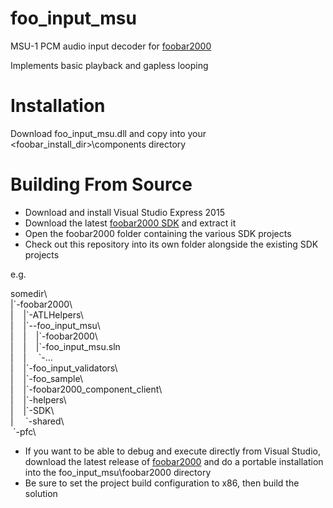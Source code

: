 # foo_input_msu

MSU-1 PCM audio input decoder for [foobar2000](http://www.foobar2000.org/)

Implements basic playback and gapless looping

# Installation

Download foo_input_msu.dll and copy into your <foobar_install_dir>\components directory

# Building From Source

 - Download and install Visual Studio Express 2015
 - Download the latest [foobar2000 SDK](http://www.foobar2000.org/SDK) and extract it
 - Open the foobar2000 folder containing the various SDK projects
 - Check out this repository into its own folder alongside the existing SDK projects

e.g.

somedir\\  
|\`-foobar2000\\  
|&nbsp;&nbsp;&nbsp;&nbsp;|\`-ATLHelpers\\  
|&nbsp;&nbsp;&nbsp;&nbsp;|\`--foo_input_msu\\  
|&nbsp;&nbsp;&nbsp;&nbsp;|&nbsp;&nbsp;&nbsp;&nbsp;|\`-foobar2000\\  
|&nbsp;&nbsp;&nbsp;&nbsp;|&nbsp;&nbsp;&nbsp;&nbsp;|\`-foo_input_msu.sln  
|&nbsp;&nbsp;&nbsp;&nbsp;|&nbsp;&nbsp;&nbsp;&nbsp;&nbsp;\`-...  
|&nbsp;&nbsp;&nbsp;&nbsp;|\`-foo_input_validators\\  
|&nbsp;&nbsp;&nbsp;&nbsp;|\`-foo_sample\\  
|&nbsp;&nbsp;&nbsp;&nbsp;|\`-foobar2000_component_client\\  
|&nbsp;&nbsp;&nbsp;&nbsp;|\`-helpers\\  
|&nbsp;&nbsp;&nbsp;&nbsp;|\`-SDK\\  
|&nbsp;&nbsp;&nbsp;&nbsp;&nbsp;\`-shared\\  
&nbsp;`-pfc\\  

 - If you want to be able to debug and execute directly from Visual Studio, download the latest release of [foobar2000](http://www.foobar2000.org/download) and do a portable installation into the foo_input_msu\\foobar2000 directory
 - Be sure to set the project build configuration to x86, then build the solution